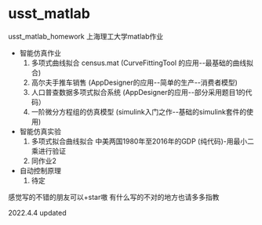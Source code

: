 # usst_matlab
usst_matlab_homework
上海理工大学matlab作业
- 智能仿真作业
  1. 多项式曲线拟合 census.mat (CurveFittingTool 的应用--最基础的曲线拟合)
  2. 高尔夫手推车销售  (AppDesigner的应用--简单的生产--消费者模型)
  3. 人口普查数据多项式拟合系统   (AppDesigner的应用--部分采用题目1的代码）
  4. 一阶微分方程组的仿真模型   (simulink入门之作--基础的simulink套件的使用)
- 智能仿真实验
  1. 多项式拟合曲线拟合 中美两国1980年至2016年的GDP (纯代码)-用最小二乘进行验证
  2. 同作业2  
- 自动控制原理
  1. 待定

感觉写的不错的朋友可以+star嗷
有什么写的不对的地方也请多多指教

2022.4.4 updated
